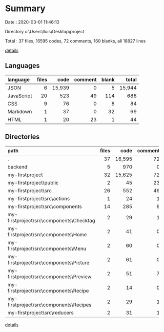 # Summary

Date : 2020-03-01 11:46:13

Directory c:\Users\lluis\Desktop\project

Total : 37 files,  16595 codes, 72 comments, 160 blanks, all 16827 lines

[details](details.md)

## Languages
| language | files | code | comment | blank | total |
| :--- | ---: | ---: | ---: | ---: | ---: |
| JSON | 6 | 15,939 | 0 | 5 | 15,944 |
| JavaScript | 20 | 523 | 49 | 114 | 686 |
| CSS | 9 | 76 | 0 | 8 | 84 |
| Markdown | 1 | 37 | 0 | 32 | 69 |
| HTML | 1 | 20 | 23 | 1 | 44 |

## Directories
| path | files | code | comment | blank | total |
| :--- | ---: | ---: | ---: | ---: | ---: |
| . | 37 | 16,595 | 72 | 160 | 16,827 |
| backend | 5 | 970 | 0 | 16 | 986 |
| my-firstproject | 32 | 15,625 | 72 | 144 | 15,841 |
| my-firstproject\public | 2 | 45 | 23 | 2 | 70 |
| my-firstproject\src | 26 | 552 | 49 | 108 | 709 |
| my-firstproject\src\actions | 1 | 24 | 1 | 3 | 28 |
| my-firstproject\src\components | 14 | 285 | 9 | 58 | 352 |
| my-firstproject\src\components\Checktag | 2 | 29 | 1 | 7 | 37 |
| my-firstproject\src\components\Home | 2 | 41 | 0 | 7 | 48 |
| my-firstproject\src\components\Menu | 2 | 60 | 0 | 11 | 71 |
| my-firstproject\src\components\Picture | 2 | 61 | 0 | 11 | 72 |
| my-firstproject\src\components\Preview | 2 | 51 | 7 | 11 | 69 |
| my-firstproject\src\components\Recipe | 2 | 14 | 0 | 4 | 18 |
| my-firstproject\src\components\Recipes | 2 | 29 | 1 | 7 | 37 |
| my-firstproject\src\reducers | 2 | 31 | 1 | 3 | 35 |

[details](details.md)